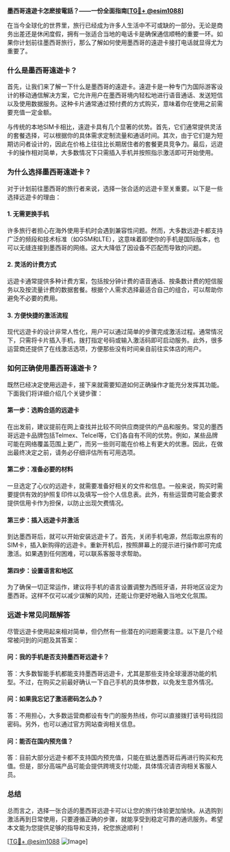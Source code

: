 **墨西哥遠遊卡怎麽接電話？——一份全面指南[[TG💪+ @esim1088](https://t.me/s/esim1088)]**

在当今全球化的世界里，旅行已经成为许多人生活中不可或缺的一部分。无论是商务出差还是休闲度假，拥有一张适合当地的电话卡是确保通信顺畅的重要一环。如果你计划前往墨西哥旅行，那么了解如何使用墨西哥的遠遊卡接打电话就显得尤为重要了。

### **什么是墨西哥遠遊卡？**

首先，让我们来了解一下什么是墨西哥的遠遊卡。遠遊卡是一种专门为国际游客设计的移动通信解决方案，它允许用户在墨西哥境内轻松地进行语音通话、发送短信以及使用数据服务。这种卡片通常通过预付费的方式购买，意味着你在使用之前需要充值一定金额。

与传统的本地SIM卡相比，遠遊卡具有几个显著的优势。首先，它们通常提供灵活的套餐选择，可以根据你的具体需求定制流量和通话时间。其次，由于它们是为短期访问者设计的，因此在价格上往往比长期居住者的套餐更具竞争力。最后，远遊卡的操作相对简单，大多数情况下只需插入手机并按照指示激活即可开始使用。

### **为什么选择墨西哥遠遊卡？**

对于计划前往墨西哥的旅行者来说，选择一张合适的远遊卡至关重要。以下是一些选择远遊卡的理由：

#### **1. 无需更换手机**
许多旅行者担心在海外使用手机时会遇到兼容性问题。然而，大多数远遊卡都支持广泛的频段和技术标准（如GSM和LTE），这意味着即使你的手机是国际版本，也可以无缝连接到墨西哥的网络。这大大降低了因设备不匹配而导致的问题。

#### **2. 灵活的计费方式**
远遊卡通常提供多种计费方案，包括按分钟计费的语音通话、按条数计费的短信服务以及按流量计费的数据套餐。根据个人需求选择最适合自己的组合，可以帮助你避免不必要的费用。

#### **3. 方便快捷的激活流程**
现代远遊卡的设计非常人性化，用户可以通过简单的步骤完成激活过程。通常情况下，只需将卡片插入手机，拨打指定号码或输入激活码即可启动服务。此外，很多运营商还提供了在线激活选项，方便那些没有时间亲自前往实体店的用户。

### **如何正确使用墨西哥遠遊卡？**

既然已经决定使用远遊卡，接下来就需要知道如何正确操作才能充分发挥其功能。下面我们将详细介绍几个关键步骤：

#### **第一步：选购合适的远遊卡**
在出发前，建议提前在网上查找并比较不同供应商提供的产品和服务。常见的墨西哥远遊卡品牌包括Telmex、Telcel等，它们各自有不同的优势。例如，某些品牌可能在网络覆盖范围上更广，而另一些则可能在价格上有更大的优惠。因此，在做出最终决定之前，请务必仔细评估所有可用选项。

#### **第二步：准备必要的材料**
一旦选定了心仪的远遊卡，就需要准备好相关的文件和信息。一般来说，购买时需要提供有效的护照复印件以及填写一份个人信息表。此外，有些运营商可能会要求提供信用卡作为担保，以防止出现欠费情况。

#### **第三步：插入远遊卡并激活**
到达墨西哥后，就可以开始安装远遊卡了。首先，关闭手机电源，然后取出原有的SIM卡，插入新购得的远遊卡。重新开机后，按照屏幕上的提示进行操作即可完成激活。如果遇到任何困难，可以联系客服寻求帮助。

#### **第四步：设置语言和地区**
为了确保一切正常运作，建议将手机的语言设置调整为西班牙语，并将地区设定为墨西哥。这样不仅可以减少误解的风险，还能让你更好地融入当地文化氛围。

### **远遊卡常见问题解答**

尽管远遊卡使用起来相对简单，但仍然有一些潜在的问题需要注意。以下是几个经常被问到的问题及其答案：

#### **问：我的手机是否支持墨西哥远遊卡？**
答：大多数智能手机都能支持墨西哥远遊卡，尤其是那些支持全球漫游功能的机型。不过，在购买之前最好确认一下自己手机的具体参数，以免发生意外情况。

#### **问：如果我忘记了激活密码怎么办？**
答：不用担心，大多数运营商都设有专门的服务热线，你可以直接拨打该号码找回密码。另外，也可以通过官方网站查询相关信息。

#### **问：能否在国内预充值？**
答：目前大部分远遊卡都不支持国内预充值，只能在抵达墨西哥后再进行购买和充值。但是，部分高端产品可能会提供跨境支付功能，具体情况请咨询相关客服人员。

### **总结**

总而言之，选择一张合适的墨西哥远遊卡可以让您的旅行体验更加愉快。从选购到激活再到日常使用，只要遵循正确的步骤，就能享受到稳定可靠的通讯服务。希望本文能为您提供足够的指导和支持，祝您旅途顺利！

[[TG💪+ @esim1088](https://t.me/s/esim1088) ![Image](https://i.postimg.cc/4NQfJmqS/Snipaste-2025-05-13-00-14-12.png)]